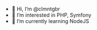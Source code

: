 - 👋 Hi, I’m @clmntgbr
- 👀 I’m interested in PHP, Symfony
- 🌱 I’m currently learning NodeJS

<!---
clmntgbr/clmntgbr is a ✨ special ✨ repository because its `README.md` (this file) appears on your GitHub profile.
You can click the Preview link to take a look at your changes.
--->
